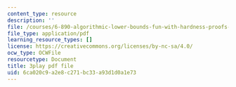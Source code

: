 ```yaml
---
content_type: resource
description: ''
file: /courses/6-890-algorithmic-lower-bounds-fun-with-hardness-proofs-fall-2014/6ca020c9a2e8c271bc33a93d1d0a1e73_XROTP1RiNaA.pdf
file_type: application/pdf
learning_resource_types: []
license: https://creativecommons.org/licenses/by-nc-sa/4.0/
ocw_type: OCWFile
resourcetype: Document
title: 3play pdf file
uid: 6ca020c9-a2e8-c271-bc33-a93d1d0a1e73
---
```

